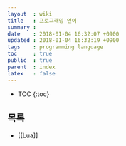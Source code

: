 ```yaml
---
layout  : wiki
title   : 프로그래밍 언어
summary :
date	: 2018-01-04 16:32:07 +0900
updated : 2018-01-04 16:32:19 +0900
tags    : programming language
toc     : true
public  : true
parent  : index
latex   : false
---
```

* TOC
{:toc}

## 목록
* [[Lua]]
